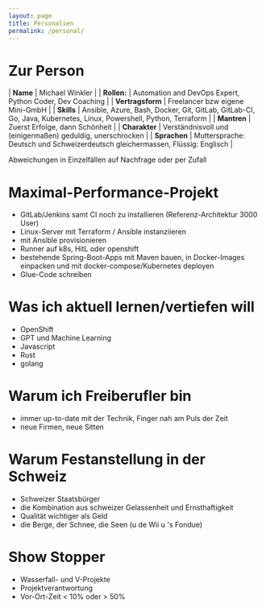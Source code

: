 ```yaml
---
layout: page
title: Personalien
permalink: /personal/
---
```


# Zur Person #

| **Name** | Michael Winkler  |
| **Rollen:** | Automation and DevOps Expert, Python Coder, Dev Coaching  |
| **Vertragsform** | Freelancer bzw eigene Mini-GmbH |
| **Skills** | Ansible, Azure, Bash, Docker, Git, GitLab, GitLab-CI, Go, Java, Kubernetes, Linux, Powershell, Python, Terraform  |
| **Mantren** | Zuerst Erfolge, dann Schönheit |
| **Charakter** | Verständnisvoll und (einigermaßen) geduldig, unerschrocken |
| **Sprachen** | Muttersprache: Deutsch und Schweizerdeutsch gleichermassen, Flüssig: Englisch |

Abweichungen in Einzelfällen auf Nachfrage oder per Zufall

# Maximal-Performance-Projekt #

- GitLab/Jenkins samt CI noch zu installieren (Referenz-Architektur 3000 User)
- Linux-Server mit Terraform / Ansible instanziieren
- mit Ansible provisionieren
- Runner auf k8s, HitL oder openshift
- bestehende Spring-Boot-Apps mit Maven bauen, in Docker-Images einpacken und mit docker-compose/Kubernetes deployen
- Glue-Code schreiben

# Was ich aktuell lernen/vertiefen will #

- OpenShift
- GPT und Machine Learning
- Javascript
- Rust
- golang

# Warum ich Freiberufler bin #

- immer up-to-date mit der Technik, Finger nah am Puls der Zeit
- neue Firmen, neue Sitten

# Warum Festanstellung in der Schweiz #

- Schweizer Staatsbürger
- die Kombination aus schweizer Gelassenheit und Ernsthaftigkeit
- Qualität wichtiger als Geld
- die Berge, der Schnee, die Seen (u de Wii u 's Fondue)

# Show Stopper #

- Wasserfall- und V-Projekte
- Projektverantwortung
- Vor-Ort-Zeit < 10% oder > 50%